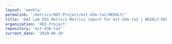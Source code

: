 ```yaml
---
layout: 'weekly'
permalink: '/metrics/HDI-Project/mit-d3m-ta2/WEEKLY/'
title: 'DAI Lab OSS Metrics Metrics report for mit-d3m-ta2 | WEEKLY-REPORT-2019-06-30'
organization: 'HDI-Project'
repository: 'mit-d3m-ta2'
current_date: '2019-06-30'
---
```

